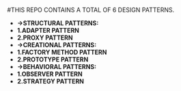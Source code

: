 #THIS REPO CONTAINS A TOTAL OF 6 DESIGN PATTERNS.

* **->STRUCTURAL PATTERNS:**
*  **1.ADAPTER PATTERN**
*  **2.PROXY PATTERN**
* **->CREATIONAL PATTERNS:**
*  **1.FACTORY METHOD PATTERN**
*  **2.PROTOTYPE PATTERN**
* **->BEHAVIORAL PATTERNS:**
*  **1.OBSERVER PATTERN**
*  **2.STRATEGY PATTERN**

